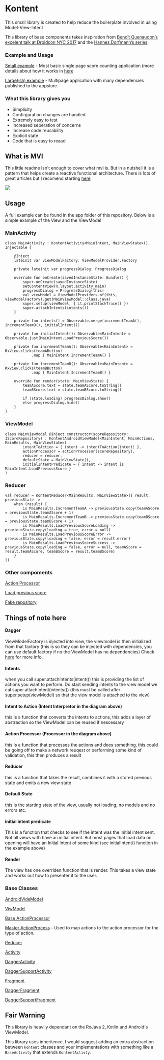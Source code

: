 # Kontent

This small library is created to help reduce the boilerplate involved in using Model-View-Intent

This library of base components takes inspiration from [Benoît Quenaudon’s excelent talk at Droidcon NYC 2017](https://medium.com/r/?url=https%3A%2F%2Fwww.youtube.com%2Fwatch%3Fv%3DPXBXcHQeDLE) and the [Hannes Dorfmann’s series](https://medium.com/r/?url=http%3A%2F%2Fhannesdorfmann.com%2Fandroid%2Fmosby3-mvi-1).

### Example and Usage
[Small example](https://github.com/arranlomas/kontent/tree/e51aa745e94c3bb93442b8eef348bd01a2635bc6/app/src/main/java/com/arranlomas/mvisample) - Most basic single page score counting application (more details about how it works in [here](https://github.com/arranlomas/kontent#usage)

[Large(ish) example](https://github.com/arranlomas/Trickl) - Multipage application with many dependencies published to the appstore.

### What this library gives you
* Simplicity
* Confirguration changes are handled
* Extremely easy to test
* Increased seperation of concerns
* Increase code reusability
* Explicit state
* Code that is easy to reaad


## What is MVI

This little readme isn't enough to cover what mvi is. But in a nutshell it is a pattern that helps create a reactive functional architecture. There is lots of great articles but I recomend starting [here](https://proandroiddev.com/the-contract-of-the-model-view-intent-architecture-777f95706c1e)

![](https://cdn-images-1.medium.com/max/800/1*WIeFDslCFadszobitk37Cw.png)

## Usage

A full example can be found in the app folder of this repository. Below is a simple example of the View and the ViewModel

### MainActivity
```
class MainActivity : KontentActivity<MainIntent, MainViewState>(), Injectable {

    @Inject
    lateinit var viewModelFactory: ViewModelProvider.Factory

    private lateinit var progressDialog: ProgressDialog

    override fun onCreate(savedInstanceState: Bundle?) {
        super.onCreate(savedInstanceState)
        setContentView(R.layout.activity_main)
        progressDialog = ProgressDialog(this)
        val viewModel = ViewModelProviders.of(this, viewModelFactory).get(MainViewModel::class.java)
        super.setup(viewModel, { it.printStackTrace() })
        super.attachIntents(intents())
    }

    private fun intents() = Observable.merge(incrementTeamA(), incrementTeamB(), initialIntent())

    private fun initialIntent(): Observable<MainIntent> = Observable.just(MainIntent.LoadPreviousScore())

    private fun incrementTeamA(): Observable<MainIntent> = RxView.clicks(teamAButton)
            .map { MainIntent.IncrementTeamA() }

    private fun incrementTeamB(): Observable<MainIntent> = RxView.clicks(teamBButton)
            .map { MainIntent.IncrementTeamB() }

    override fun render(state: MainViewState) {
        teamAScore.text = state.teamAScore.toString()
        teamBScore.text = state.teamBScore.toString()

        if (state.loading) progressDialog.show()
        else progressDialog.hide()
    }
}
```

### ViewModel
```
class MainViewModel @Inject constructor(scoreRepository: IScoreRepository) : KontentAndroidViewModel<MainIntent, MainActions, MainResults, MainViewState>(
        intentToAction = { intent -> intentToAction(intent) },
        actionProcessor = actionProcessor(scoreRepository),
        reducer = reducer,
        defaultState = MainViewState(),
        initialIntentPredicate = { intent -> intent is MainIntent.LoadPreviousScore }
)
```

### Reducer
```
val reducer = KontentReducer<MainResults, MainViewState>({ result, previousState ->
    when (result) {
        is MainResults.IncrementTeamA -> previousState.copy(teamAScore = previousState.teamAScore + 1)
        is MainResults.IncrementTeamB -> previousState.copy(teamBScore = previousState.teamBScore + 1)
        is MainResults.LoadPreviousScoreLoading -> previousState.copy(loading = true, error = null)
        is MainResults.LoadPreviousScoreError -> previousState.copy(loading = false, error = result.error)
        is MainResults.LoadPreviousScoreSuccess -> previousState.copy(loading = false, error = null, teamAScore = result.teamAScore, teamBScore = result.teamBScore)
    }
})
```

### Other compoments
[Action Processor](https://github.com/arranlomas/kontent/blob/da23563095eca746798e60bcbf8f707bc8abbe0a/app/src/main/java/com/arranlomas/mvisample/MainActivity.kt#L65)

[Load previous score](https://github.com/arranlomas/kontent/blob/da23563095eca746798e60bcbf8f707bc8abbe0a/app/src/main/java/com/arranlomas/mvisample/MainActivity.kt#L76)

[Fake repository](https://github.com/arranlomas/kontent/blob/da23563095eca746798e60bcbf8f707bc8abbe0a/app/src/main/java/com/arranlomas/mvisample/ScoreRepository.kt#L13)

## Things of note here

#### Dagger
ViewModelFactory is injected into view, the viewmodel is then initialized from that factory (this is so they can be injected with dependencies, you can use default factory if no the ViewModel has no dependencies) Check [here](https://github.com/arranlomas/DaggerViewModelHelper) for more info.

#### Intents
when you call super.attachIntents(intent()) this is providing the list of actions you want to perform. Do start sending intents to the view model we cal super.attachIntent(intents()) (this must be called after super.setup(viewModel) so that the view model is attached to the view)

#### Intent to Action (Intent Interpretor in the diagram above)
this is a function that converts the intents to actions, this adds a layer of abstraction so the ViewModel can be reused if nescessary

#### Action Processor (Processor in the diagram above)
this is a function that processes the actions and does something, this could be going off to make a network reuqest or performing some kind of validation, this then produces a result

#### Reducer 
this is a function that takes the result, combines it with a stored previous state and emits a new view state

#### Default State
this is the starting state of the view, usually not loading, no models and no errors etc.

#### initial intent predicate
This is a function that checks to see if the intent was the initial intent sent. Not all views with have an initial intent. But most pages that load data on opening will have an Initial Intent of some kind (see initialIntent() function in the example above)

#### Render
The view has one overriden function that is render. This takes a view state and works out how to presenter it to the user.

### Base Classes
[AndroidVideModel](https://github.com/arranlomas/kontent/blob/da23563095eca746798e60bcbf8f707bc8abbe0a/kontent-android-viewmodel/src/main/java/com/arranlomas/kontent_android_viewmodel/commons/objects/KontentAndroidViewModel.kt#L13)

[ViwModel](https://github.com/arranlomas/kontent/blob/da23563095eca746798e60bcbf8f707bc8abbe0a/kontent-core/src/main/java/com/arranlomas/kontent/commons/objects/KontentViewModel.kt#L8)

[Base ActionProcessor](https://github.com/arranlomas/kontent/blob/da23563095eca746798e60bcbf8f707bc8abbe0a/kontent-core/src/main/java/com/arranlomas/kontent/commons/functions/ActionProcessors.kt#L9)

[Master ActionProcess](https://github.com/arranlomas/kontent/blob/master/kontent-core/src/main/java/com/arranlomas/kontent/commons/functions/MasterActionProcessors.kt) - Used to map actions to the action processor for the type of action.

[Reducer](https://github.com/arranlomas/kontent/blob/da23563095eca746798e60bcbf8f707bc8abbe0a/kontent-core/src/main/java/com/arranlomas/kontent/commons/functions/Reducer.kt#L7)

[Activity](https://github.com/arranlomas/kontent/blob/da23563095eca746798e60bcbf8f707bc8abbe0a/kontent-core/src/main/java/com/arranlomas/kontent/commons/objects/KontentActivity.kt#L7)

[DaggerActivity](https://github.com/arranlomas/kontent/blob/da23563095eca746798e60bcbf8f707bc8abbe0a/kontent-dagger/src/main/java/com/arranlomas/daggerkontent/KontentDaggerActivity.kt#L15)

[DaggerSupportActivity](https://github.com/arranlomas/kontent/blob/da23563095eca746798e60bcbf8f707bc8abbe0a/kontent-dagger-support/src/main/java/com/arranlomas/kotentdaggersupport/KontentDaggerSupportActivity.kt#L14)

[Fragment](https://github.com/arranlomas/kontent/blob/da23563095eca746798e60bcbf8f707bc8abbe0a/kontent-core/src/main/java/com/arranlomas/kontent/commons/objects/KontentFragment.kt#L7)

[DaggerFragment](https://github.com/arranlomas/kontent/blob/da23563095eca746798e60bcbf8f707bc8abbe0a/kontent-dagger/src/main/java/com/arranlomas/daggerkontent/KontentDaggerFragment.kt#L9)

[DaggerSupportFragment](https://github.com/arranlomas/kontent/blob/da23563095eca746798e60bcbf8f707bc8abbe0a/kontent-dagger-support/src/main/java/com/arranlomas/kotentdaggersupport/KontentDaggerSupportFragment.kt#L11)


## Fair Warning
This library is heavily dependant on the RxJava 2, Kotlin and Android's ViewModel.

This library uses inheritence, I would suggest adding an extra abstraction between `kontent` classes and your implementations with something like a `BaseActivity` that extends `KontentActivty`.

